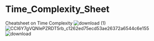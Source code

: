 # Time_Complexity_Sheet


Cheatsheet on Time Complexity
![download (1)](https://user-images.githubusercontent.com/65703138/151829848-7080e2fe-29d2-47a5-9c3c-a8f427d15be9.png)
![CCI6Y7gVQNIePZRDT5rb_c1262ed75ecd53ae26372a6544c6e155](https://user-images.githubusercontent.com/65703138/151829857-72dd8b01-c572-401b-b3b4-dcbbac67f33a.jpg)
![download](https://user-images.githubusercontent.com/65703138/151829867-2ae42487-b9ef-4937-8a45-5cea65ac4c1f.png)
